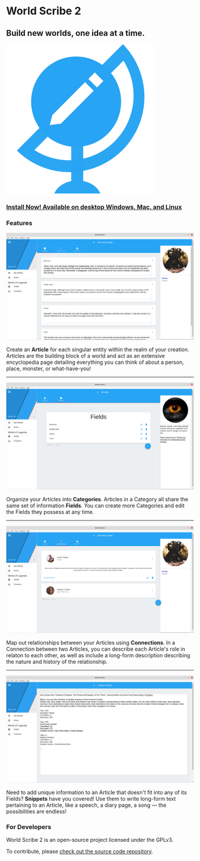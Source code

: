 # World Scribe 2

## Build new worlds, one idea at a time.

![World Scribe 2 Logo](./images/logo.png)

### [Install Now! Available on desktop Windows, Mac, and Linux](https://github.com/averi-studios/world-scribe-2-desktop/blob/master/docs/installation.md)

### Features

![Article - Fields Page](./screenshots/1_article_fields_page.png)

Create an **Article** for each singular entity within the realm of your creation. Articles are the building block of a world and act as an extensive encyclopedia page detailing everything you can think of about a person, place, monster, or what-have-you!

***

![Category - Fields Page](./screenshots/2_category_fields_page.png)

Organize your Articles into **Categories**. Articles in a Category all share the same set of information **Fields**. You can create more Categories and edit the Fields they possess at any time.

***

![Article - Connections Page](./screenshots/3_article_connections_page.png)

Map out relationships between your Articles using **Connections**. In a Connection between two Articles, you can describe each Article's role in relaton to each other, as well as include a long-form description describing the nature and history of the relationship.

***

![Snippet Page](./screenshots/4_snippet_page.png)

Need to add unique information to an Article that doesn't fit into any of its Fields? **Snippets** have you covered! Use them to write long-form text pertaining to an Article, like a speech, a diary page, a song — the possibilities are endless! 

### For Developers

World Scribe 2 is an open-source project licensed under the GPLv3.

To contribute, please [check out the source code repository](https://github.com/averi-studios/world-scribe-2-desktop).
